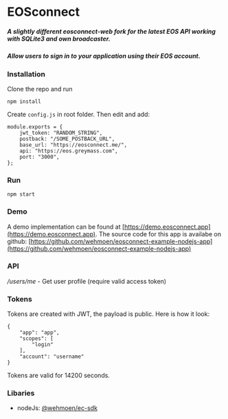 # EOSconnect
##### A slightly different eosconnect-web fork for the latest EOS API working with SQLite3 and own broadcaster.
##### Allow users to sign in to your application using their EOS account.

### Installation

Clone the repo and run 

    npm install
    
Create `config.js` in root folder. Then edit and add:

```
module.exports = {
    jwt_token: "RANDOM_STRING",
    postback: "/SOME_POSTBACK_URL",
    base_url: "https://eosconnect.me/",
    api: "https://eos.greymass.com",
    port: "3000",
};
```
    
### Run

    npm start
    
### Demo

A demo implementation can be found at [https://demo.eosconnect.app](https://demo.eosconnect.app).
The source code for this app is availabe on github: [https://github.com/wehmoen/eosconnect-example-nodejs-app](https://github.com/wehmoen/eosconnect-example-nodejs-app)


### API

*/users/me* - Get user profile (require valid access token)     


### Tokens

Tokens are created with JWT, the payload is public. Here is how it look:

    {
        "app": "app",
        "scopes": [
            "login"
        ],
        "account": "username"
    }
    
Tokens are valid for 14200 seconds.

### Libaries

- nodeJs: [@wehmoen/ec-sdk](https://www.npmjs.com/package/@wehmoen/ec-sdk)    
